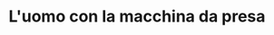 ---
layout: post
title: L'uomo con la macchina da presa
director: Dziga Vertov
year: 1929
cover: /assets/images/uomo-macchina-presa.jpg
imdb_id: tt0019760
---